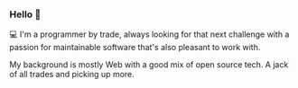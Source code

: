 ### Hello 👋

:computer: I'm a programmer by trade, always looking for that next challenge with a passion for maintainable software that's also pleasant to work with. 

My background is mostly Web with a good mix of open source tech. A jack of all trades and picking up more.

<!--
**bcawrse/bcawrse** is a ✨ _special_ ✨ repository because its `README.md` (this file) appears on your GitHub profile.

Here are some ideas to get you started:

- 🔭 I’m currently working on ...
- 🌱 I’m currently learning ...
- 👯 I’m looking to collaborate on ...
- 🤔 I’m looking for help with ...
- 💬 Ask me about ...
- 📫 How to reach me: ...
- 😄 Pronouns: ...
- ⚡ Fun fact: ...
-->
